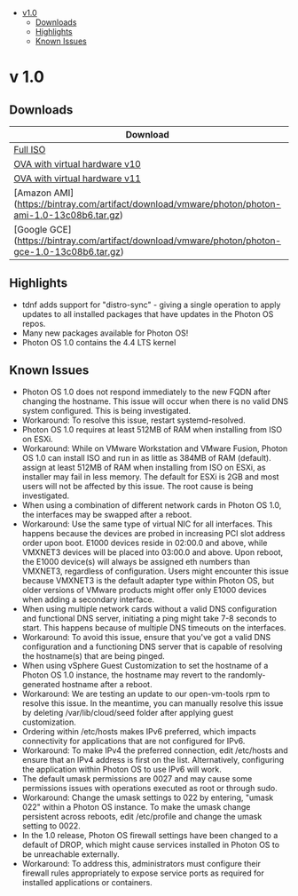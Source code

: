 - [v1.0](#v1)
  - [Downloads](#downloads)
  - [Highlights](#highlights)
  - [Known Issues](#known-issues)
  
# v 1.0

## Downloads
| Download | Size | sha1 checksum | md5 checksum |
| --- | --- | --- | --- |
| [Full ISO](https://bintray.com/artifact/download/vmware/photon/photon-1.0-13c08b6.iso) | 2.1GB | a3acb6922c93e2b0cdc186abd5352bb0e61b986b | 60225fb97e6a702864795743db197335 |
| [OVA with virtual hardware v10](https://bintray.com/artifact/download/vmware/photon/photon-custom-hw10-1.0-13c08b6-GA.ova) | 199.8MB | 91760496427b277942fb9492fd48938cfc374edd | d8d02667a869c973ef7aa5c25d207748 |
| [OVA with virtual hardware v11](https://bintray.com/artifact/download/vmware/photon/photon-custom-hw11-1.0-13c08b6-GA.ova) | 199.8MB | 2cd6e4ff31f901f1b97aca279404d7ddaf42f44d | d30309abb4bec167d8c79daee6045dd4 |
| [Amazon AMI] (https://bintray.com/artifact/download/vmware/photon/photon-ami-1.0-13c08b6.tar.gz) | 148.5MB | e111281baabe82beaafcb6a3e17e6aec86c4acf6 | 0d2b86deca6d29323dc4877cf05c6bcc |
| [Google GCE] (https://bintray.com/artifact/download/vmware/photon/photon-gce-1.0-13c08b6.tar.gz) | 411.7MB | 6d0e6f52379fedeb22b744aabaf681e8cc5e4fbe | af9d0e8e44c4d0a031b694885acde540 |

## Highlights
- tdnf adds support for "distro-sync" - giving a single operation to apply updates to all installed packages that have updates in the Photon OS repos.
- Many new packages available for Photon OS!
- Photon OS 1.0 contains the 4.4 LTS kernel

## Known Issues

- Photon OS 1.0 does not respond immediately to the new FQDN after changing the hostname. This issue will occur when there is no valid DNS system configured. This is being investigated.
 - Workaround: To resolve this issue, restart systemd-resolved.
- Photon OS 1.0 requires at least 512MB of RAM when installing from ISO on ESXi. 
 - Workaround:  While on VMware Workstation and VMware Fusion, Photon OS 1.0 can install ISO and run in as little as 384MB of RAM (default). assign at least 512MB of RAM when installing from ISO on ESXi, as installer may fail in less memory. The default for ESXi is 2GB and most users will not be affected by this issue. The root cause is being investigated.
- When using a combination of different network cards in Photon OS 1.0, the interfaces may be swapped after a reboot. 
 - Workaround: Use the same type of virtual NIC for all interfaces. This happens because the devices are probed in increasing PCI slot address order upon boot. E1000 devices reside in 02:00.0 and above, while VMXNET3 devices will be placed into 03:00.0 and above. Upon reboot, the E1000 device(s) will always be assigned eth numbers than VMXNET3, regardless of configuration. Users might encounter this issue because VMXNET3 is the default adapter type within Photon OS, but older versions of VMware products might offer only E1000 devices when adding a secondary interface.
- When using multiple network cards without a valid DNS configuration and functional DNS server, initiating a ping might take 7-8 seconds to start. This happens because of multiple DNS timeouts on the interfaces.
 - Workaround: To avoid this issue, ensure that you've got a valid DNS configuration and a functioning DNS server that is capable of resolving the hostname(s) that are being pinged. 
- When using vSphere Guest Customization to set the hostname of a Photon OS 1.0 instance, the hostname may revert to the randomly-generated hostname after a reboot. 
 - Workaround: We are testing an update to our open-vm-tools rpm to resolve this issue. In the meantime, you can manually resolve this issue by deleting /var/lib/cloud/seed folder after applying guest customization. 
- Ordering within /etc/hosts makes IPv6 preferred, which impacts connectivity for applications that are not configured for IPv6.
 - Workaround: To make IPv4 the preferred connection, edit /etc/hosts and ensure that an IPv4 address is first on the list. Alternatively, configuring the application within Photon OS to use IPv6 will work. 
- The default umask permissions are 0027 and may cause some permissions issues with operations executed as root or through sudo.
 - Workaround: Change the umask settings to 022 by entering, "umask 022" within a Photon OS instance. To make the umask change persistent across reboots, edit /etc/profile and change the umask setting to 0022. 
- In the 1.0 release, Photon OS firewall settings have been changed to a default of DROP, which might cause services installed in Photon OS to be unreachable externally.
 - Workaround: To address this, administrators must configure their firewall rules appropriately to expose service ports as required for installed applications or containers. 

